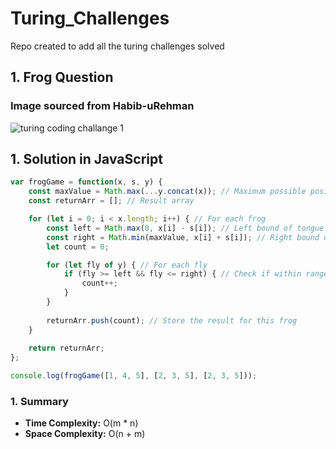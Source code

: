 # Turing_Challenges
Repo created to add all the turing challenges solved

## 1. Frog Question
### Image sourced from Habib-uRehman
![turing coding challange 1](https://github.com/user-attachments/assets/6e7167f1-c3e4-4fcb-ad52-a8252760eb51)

## 1. Solution in JavaScript
```javascript
var frogGame = function(x, s, y) {
    const maxValue = Math.max(...y.concat(x)); // Maximum possible position
    const returnArr = []; // Result array

    for (let i = 0; i < x.length; i++) { // For each frog
        const left = Math.max(0, x[i] - s[i]); // Left bound of tongue range
        const right = Math.min(maxValue, x[i] + s[i]); // Right bound of tongue range
        let count = 0;

        for (let fly of y) { // For each fly
            if (fly >= left && fly <= right) { // Check if within range
                count++;
            }
        }
        
        returnArr.push(count); // Store the result for this frog
    }
    
    return returnArr;
};

console.log(frogGame([1, 4, 5], [2, 3, 5], [2, 3, 5]));
```
### 1. Summary
- **Time Complexity:** O(m * n)
- **Space Complexity:** O(n + m)

